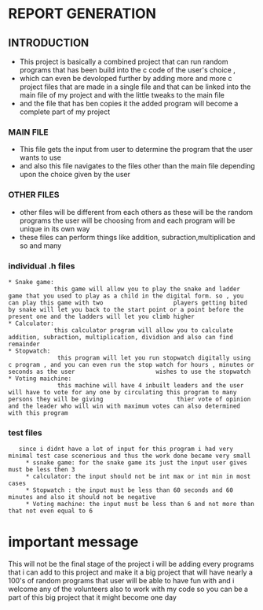 # REPORT GENERATION
## INTRODUCTION
   * This project is basically a combined project that can run random programs
     that has been build into the c code of the user's choice ,
   * which can even be devoloped further by adding more and more c project files that 
     are made in a single file and that can be linked 
     into the main file of my project and with the little tweaks to the main file 
   * and the file that has ben copies it the added program 
     will become a complete part of my project
     
     
### MAIN FILE
   * This file gets the input from user to determine the 
     program that the user wants to use 
   * and also this file navigates to the files other than the main file depending
     upon the choice given by the user
     
### OTHER FILES
   * other files will be different from each others as these will be the 
     random programs the user will be choosing from and each program will 
     be unique in its own way
   * these files can perform things like addition, subraction,multiplication and so and many
   
    
### individual .h files
    * Snake game:
                 this game will allow you to play the snake and ladder game that you used to play as a child in the digital form. so , you can play this game with two                    players getting bited by snake will let you back to the start point or a point before the present one and the ladders will let you climb higher 
    * Calculator:
                 this calculator program will allow you to calculate addition, subraction, multiplication, dividion and also can find remainder
    * Stopwatch: 
                  this program will let you run stopwatch digitally using c program , and you can even run the stop watch for hours , minutes or seconds as the user                       wishes to use the stopwatch
    * Voting maichine:
                  this machine will have 4 inbuilt leaders and the user will have to vote for any one by circulating this program to many persons they will be giving                     thier vote of opinion and the leader who will win with maximum votes can also determined with this program
                  
                  
### test files
       since i didnt have a lot of input for this program i had very minimal test case scenerious and thus the work done became very small 
         * ssnake game: for the snake game its just the input user gives must be less then 3
         * calculator: the input should not be int max or int min in most cases 
         * Stopwatch : the input must be less than 60 seconds and 60 minutes and also it should not be negative
         * Voting machine: the input must be less than 6 and not more than that not even equal to 6
         
         
# important message
  This will not be the final stage of the project i will be adding every programs that i can add to this project and make it a big project that will have nearly a 100's   of random programs that user will be able to have fun with and i welcome any of the volunteers also to work with my code so you can be a part of this big project that   it might become one day 
